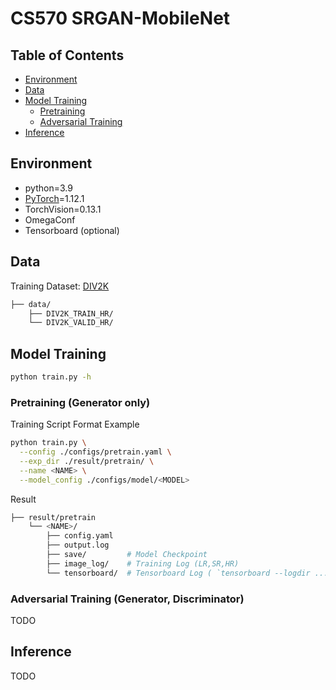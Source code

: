 # CS570 SRGAN-MobileNet

## Table of Contents

- [Environment](#environment)
- [Data](#data)
- [Model Training](#model-training)
  - [Pretraining](#pretraining-generator-only)
  - [Adversarial Training](#adversarial-training)
- [Inference](#inference)

## Environment

- python=3.9
- [PyTorch]((https://pytorch.org/))=1.12.1
- TorchVision=0.13.1
- OmegaConf
- Tensorboard (optional)



## Data

Training Dataset: [DIV2K](https://data.vision.ee.ethz.ch/cvl/DIV2K/)

```bash
├── data/
    ├── DIV2K_TRAIN_HR/
    └── DIV2K_VALID_HR/
```



## Model Training

```bash
python train.py -h
```

### Pretraining (Generator only)

Training Script Format Example

```bash
python train.py \
  --config ./configs/pretrain.yaml \
  --exp_dir ./result/pretrain/ \
  --name <NAME> \
  --model_config ./configs/model/<MODEL>
```

Result

```bash
├── result/pretrain
    └── <NAME>/
        ├── config.yaml
        ├── output.log
        ├── save/         # Model Checkpoint
        ├── image_log/    # Training Log (LR,SR,HR)
        └── tensorboard/  # Tensorboard Log ( `tensorboard --logdir ...` )
```

### Adversarial Training (Generator, Discriminator)

TODO



## Inference

TODO
